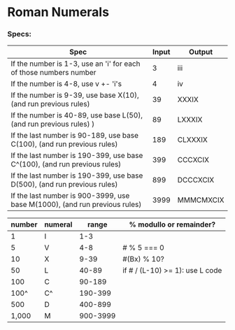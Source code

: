 # Roman Numerals


### Specs:

|Spec|Input|Output|
|-|-|-|
|If the number is 1-3, use an 'i' for each of those numbers number|3|iii|
|If the number is 4-8, use v +- 'i's |4|iv|
|If the number is 9-39, use base X(10), (and run previous rules)|39|XXXIX|
|If the number is 40-89, use base L(50), (and run previous rules) )|89|LXXXIX|
|If the last number is 90-189, use base C(100), (and run previous rules)|189|CLXXXIX|
|If the last number is 190-399, use base C^(100), (and run previous rules)|399|CCCXCIX|
|If the last number is 190-399, use base D(500), (and run previous rules)|899|DCCCXCIX|
|If the last number is 900-3999, use base M(1000), (and run previous rules)|3999|MMMCMXCIX|




|number|numeral| range | % modullo or remainder?|
| - | - | - | - |
| 1	| I |1-3||
| 5	| V |4-8|# % 5 === 0|
| 10	| X |9-39| #(Bx) % 10?|
| 50	| L |40-89| if # / (L-10) >= 1): use L code|
| 100	| C |90-189||
| 100^	| C^ |190-399||
| 500	| D |400-899||
| 1,000	| M |900-3999||
